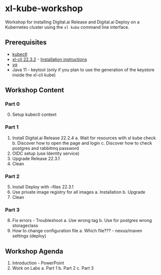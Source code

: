# xl-kube-workshop
Workshop for installing Digital.ai Release and Digital.ai Deploy on a Kubernetes cluster using the `xl kube` command line interface.

## Prerequisites

- [kubectl](https://kubernetes.io/docs/tasks/tools/)
- [xl-cli 22.3.2](https://dist.xebialabs.com/public/xl-cli/22.3.2/) - [Installation instructions](https://docs.digital.ai/bundle/devops-release-version-v.22.3/page/release/how-to/install-the-xl-cli.html)
- [yq](https://github.com/mikefarah/yq)
- Java 11 - keytool (only if you plan to use the generation of the keystore inside the xl-cli kube)

## Workshop Content

### Part 0

0. Setup kubectl context

### Part 1

1. Install Digital.ai Release 22.2.4
   a. Wait for resources with xl kube check
   b. Discover how to open the page and login
   c. Discover how to check postgres and rabbitmq password
2. OIDC setup (use Identity service)
3. Upgrade Release 22.3.1
4. Clean

### Part 2

5. Install Deploy with –files 22.3.1
6. Use private image registry for all images
    a. Installation
    b. Upgrade
7. Clean

### Part 3

8. Fix errors - Troubleshoot
    a. Use wrong tag
    b. Use for postgres wrong storageclass
9. How to change configuration file
    a. Which file??? - nexus/maven settings (deploy)

## Workshop Agenda

1. Introduction - PowerPoint
2. Work on Labs
    a. Part 1
    b. Part 2
    c. Part 3
